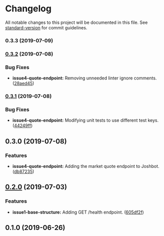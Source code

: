 # Changelog

All notable changes to this project will be documented in this file. See [standard-version](https://github.com/conventional-changelog/standard-version) for commit guidelines.

### 0.3.3 (2019-07-09)



### [0.3.2](https://github.com/joshuarwynn/joshbot/compare/v0.3.1...v0.3.2) (2019-07-08)


### Bug Fixes

* **issue4-quote-endpoint:** Removing unneeded linter ignore comments. ([28aed45](https://github.com/joshuarwynn/joshbot/commit/28aed45))



### [0.3.1](https://github.com/joshuarwynn/joshbot/compare/v0.3.0...v0.3.1) (2019-07-08)


### Bug Fixes

* **issue4-quote-endpoint:** Modifying unit tests to use different test keys. ([44249ff](https://github.com/joshuarwynn/joshbot/commit/44249ff))



## 0.3.0 (2019-07-08)


### Features

* **issue4-quote-endpoint:** Adding the market quote endpoint to Joshbot. ([db87235](https://github.com/joshuarwynn/joshbot/commit/db87235))



## [0.2.0](https://github.com/joshuarwynn/joshbot/compare/v0.1.0...v0.2.0) (2019-07-03)


### Features

* **issue1-base-structure:** Adding GET /health endpoint. ([605df2f](https://github.com/joshuarwynn/joshbot/commit/605df2f))



## 0.1.0 (2019-06-26)
